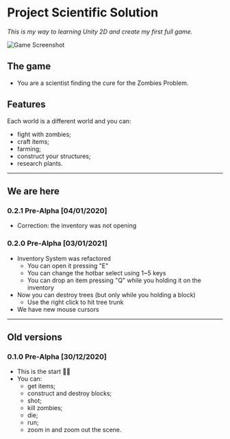 # Project Scientific Solution
_This is my way to learning Unity 2D and create my first full game._

![Game Screenshot](https://i.imgur.com/efnBdp3.png)

## The game
- You are a scientist finding the cure for the Zombies Problem.

## Features
Each world is a different world and you can:
- fight with zombies;
- craft items;
- farming;
- construct your structures;
- research plants.

---

## We are here
### 0.2.1 Pre-Alpha [04/01/2020]
- Correction: the inventory was not opening

### 0.2.0 Pre-Alpha [03/01/2021]
- Inventory System was refactored
  - You can open it pressing "E"
  - You can change the hotbar select using 1~5 keys
  - You can drop an item pressing "Q" while you holding it on the inventory
- Now you can destroy trees (but only while you holding a block)
  - Use the right click to hit tree trunk
- We have new mouse cursors

---

## Old versions
### 0.1.0 Pre-Alpha [30/12/2020]
- This is the start 🤷‍♂️
- You can:
  - get items;
  - construct and destroy blocks;
  - shot;
  - kill zombies;
  - die;
  - run;
  - zoom in and zoom out the scene.
